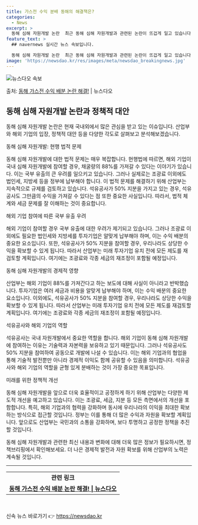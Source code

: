 ```yaml
---
title: 가스전 수익 분배 동해의 해결책은?
categories:
  - News
excerpt: >
  동해 심해 자원개발 논란  최근 동해 심해 자원개발과 관련된 논란이 뜨겁게 일고 있습니다. 많은 사람들이 해…
feature_text: >
  ## navernews 실시간 뉴스 속보입니다.

  동해 심해 자원개발 논란  최근 동해 심해 자원개발과 관련된 논란이 뜨겁게 일고 있습니다. 많은 사람들이 해…
image: 'https://newsdao.kr/res/images/meta/newsdao_breakingnews.jpg'
---
```


![뉴스다오 속보](https://newsdao.kr/res/images/meta/newsdao_breakingnews.jpg)

<p>출처: <a href="https://newsdao.kr/4378" rel="dofollow">동해 가스전 수익 배분 논란 해결!</a> | 뉴스다오</p>

<h2 data-ke-size="size26">동해 심해 자원개발 논란과 정책적 대안</h2>
동해 심해 자원개발 논란은 현재 국내외에서 많은 관심을 받고 있는 이슈입니다. 산업부와 해외 기업의 입장, 정책적 대안 등을 다양한 각도로 살펴보고 분석해보겠습니다.

<p data-ke-size="size16">동해 심해 자원개발: 현행 법적 문제</p>
동해 심해 자원개발에 대한 법적 문제는 매우 복잡합니다. 현행법에 따르면, 해외 기업이 국내 심해 자원개발에 참여할 경우, 채굴량의 88%를 가져갈 수 있다는 이야기가 있습니다. 이는 국부 유출의 큰 우려를 일으키고 있습니다. 그러나 실제로는 조광료 이외에도 법인세, 지방세 등을 정부에 납부해야 합니다. 이 법적 문제를 해결하기 위해 산업부는 지속적으로 규제를 검토하고 있습니다. 석유공사가 50% 지분을 가지고 있는 경우, 석유공사도 그만큼의 수익을 가져갈 수 있다는 점 또한 중요한 사실입니다. 따라서, 법적 체계와 세금 문제를 잘 이해하는 것이 중요합니다.

<p data-ke-size="size16">해외 기업 참여에 따른 국부 유출 우려</p>
해외 기업이 참여할 경우 국부 유출에 대한 우려가 제기되고 있습니다. 그러나 조광료 이외에도 필요한 법인세와 지방세를 투자기업은 알맞게 납부해야 하며, 이는 수익 배분의 중요한 요소입니다. 또한, 석유공사가 50% 지분을 참여할 경우, 우리나라도 상당한 수익을 확보할 수 있게 됩니다. 따라서 산업부는 미래 투자기업 유치 전에 모든 제도를 재검토할 계획입니다. 여기에는 조광료와 각종 세금의 재조정이 포함될 예정입니다.

<p data-ke-size="size16">동해 심해 자원개발의 경제적 영향</p>
산업부는 해외 기업이 88%를 가져간다고 하는 보도에 대해 사실이 아니라고 반박했습니다. 투자기업은 여러 세금과 비용을 알맞게 납부해야 하며, 이는 수익 배분의 중요한 요소입니다. 이외에도, 석유공사가 50% 지분을 참여할 경우, 우리나라도 상당한 수익을 확보할 수 있게 됩니다. 따라서 산업부는 미래 투자기업 유치 전에 모든 제도를 재검토할 계획입니다. 여기에는 조광료와 각종 세금의 재조정이 포함될 예정입니다.

<p data-ke-size="size16">석유공사와 해외 기업의 역할</p>
석유공사는 국내 자원개발에서 중요한 역할을 합니다. 해외 기업이 동해 심해 자원개발에 참여하는 이유는 기술력과 자본력을 보유하고 있기 때문입니다. 그러나 석유공사도 50% 지분을 참여하여 공동으로 개발에 나설 수 있습니다. 이는 해외 기업과의 협업을 통해 기술적 발전뿐만 아니라 경제적 이익도 함께 공유할 수 있음을 의미합니다. 석유공사와 해외 기업의 역할을 균형 있게 분배하는 것이 가장 중요한 목표입니다.

<p data-ke-size="size16">미래를 위한 정책적 개선</p>
동해 심해 자원개발을 앞으로 더욱 효율적이고 공정하게 하기 위해 산업부는 다양한 제도적 개선을 예고하고 있습니다. 이는 조광료, 세금, 지분 등 모든 측면에서의 개선을 포함합니다. 특히, 해외 기업과의 협력을 강화하며 동시에 우리나라의 이익을 최대한 확보하는 방식으로 접근할 것입니다. 정부는 이를 통해 더 많은 수익과 자원을 확보할 계획입니다. 앞으로도 산업부는 국민과의 소통을 강화하며, 보다 투명하고 공정한 정책을 추진할 것입니다.

동해 심해 자원개발과 관련한 최신 내용과 변화에 대해 더욱 많은 정보가 필요하시면, 정책브리핑에서 확인해보세요. 더 나은 경제적 발전과 자원 확보를 위해 산업부의 노력은 계속될 것입니다.

<hr>

<table>
  <tr>
    <td style="text-align: center; height: 17px;"><b>관련 링크</b></td>
  </tr>
  <tr>
    <td style="text-align: center; height: 17px;"><b><a href="https://newsdao.kr/4378">동해 가스전 수익 배분 논란 해결! | 뉴스다오</a></b></td>
  </tr>
</table>
<p data-ke-size="size16">&nbsp;</p> 

신속 뉴스 바로가기 👉 <a href="https://newsdao.kr" rel="dofollow">https://newsdao.kr</a>


